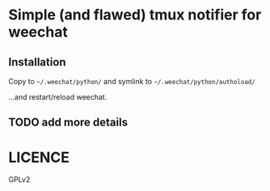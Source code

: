#  Simple (and flawed) tmux notifier for weechat

## Installation

  Copy to `~/.weechat/python/` and symlink to `~/.weechat/python/authoload/`

...and restart/reload weechat.


## TODO add more details



# LICENCE

GPLv2
